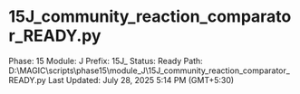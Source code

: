 # 15J_community_reaction_comparator_READY.py

Phase: 15
Module: J
Prefix: 15J_
Status: Ready
Path: D:\MAGIC\scripts\phase15\module_J\15J_community_reaction_comparator_READY.py
Last Updated: July 28, 2025 5:14 PM (GMT+5:30)